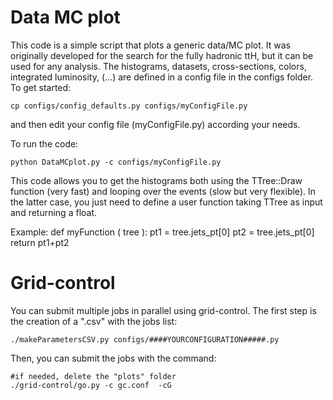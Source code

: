 # Data MC plot

This code is a simple script that plots a generic data/MC plot.
It was originally developed for the search for the fully hadronic ttH, but it can be used for any analysis.
The histograms, datasets, cross-sections, colors, integrated luminosity, (...) are defined in a config file in the configs folder.
To get started:
~~~
cp configs/config_defaults.py configs/myConfigFile.py
~~~
and then edit your config file (myConfigFile.py) according your needs.

To run the code:
~~~
python DataMCplot.py -c configs/myConfigFile.py
~~~

This code allows you to get the histograms both using the TTree::Draw function (very fast) and looping over the events (slow but very flexible). 
In the latter case, you just need to define a user function taking TTree as input and returning a float.

Example:
def myFunction ( tree ):
    pt1 = tree.jets_pt[0]
    pt2 = tree.jets_pt[0]
    return pt1+pt2

# Grid-control

You can submit multiple jobs in parallel using grid-control.
The first step is the creation of a ".csv" with the jobs list:
~~~
./makeParametersCSV.py configs/####YOURCONFIGURATION#####.py
~~~
Then, you can submit the jobs with the command:
~~~
#if needed, delete the "plots" folder
./grid-control/go.py -c gc.conf  -cG
~~~
